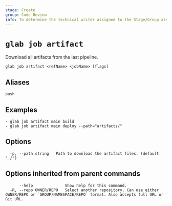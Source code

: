 ```yaml
---
stage: Create
group: Code Review
info: To determine the technical writer assigned to the Stage/Group associated with this page, see https://about.gitlab.com/handbook/product/ux/technical-writing/#assignments
---
```


<!--
This documentation is auto generated by a script.
Please do not edit this file directly. Run `make gen-docs` instead.
-->

# `glab job artifact`

Download all artifacts from the last pipeline.

```plaintext
glab job artifact <refName> <jobName> [flags]
```

## Aliases

```plaintext
push
```

## Examples

```console
- glab job artifact main build
- glab job artifact main deploy --path="artifacts/"

```

## Options

```plaintext
  -p, --path string   Path to download the artifact files. (default "./")
```

## Options inherited from parent commands

```plaintext
      --help              Show help for this command.
  -R, --repo OWNER/REPO   Select another repository. Can use either OWNER/REPO or `GROUP/NAMESPACE/REPO` format. Also accepts full URL or Git URL.
```
